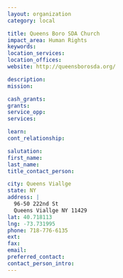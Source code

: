 ```yaml
---
layout: organization
category: local

title: Queens Boro SDA Church
impact_area: Human Rights
keywords: 
location_services: 
location_offices: 
website: http://queensborosda.org/

description: 
mission: 

cash_grants: 
grants: 
service_opp: 
services: 

learn: 
cont_relationship: 

salutation: 
first_name: 
last_name: 
title_contact_person: 

city: Queens Viallge
state: NY
address: |
  96-50 222nd St  
  Queens Viallge NY 11429
lat: 40.718113
lng: -73.731995
phone: 718-776-6135
ext: 
fax: 
email: 
preferred_contact: 
contact_person_intro: 
---
```

